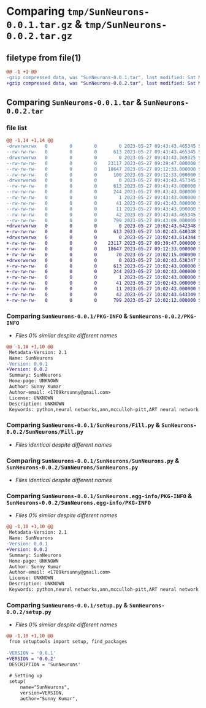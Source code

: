 # Comparing `tmp/SunNeurons-0.0.1.tar.gz` & `tmp/SunNeurons-0.0.2.tar.gz`

## filetype from file(1)

```diff
@@ -1 +1 @@
-gzip compressed data, was "SunNeurons-0.0.1.tar", last modified: Sat May 27 09:43:43 2023, max compression
+gzip compressed data, was "SunNeurons-0.0.2.tar", last modified: Sat May 27 10:02:43 2023, max compression
```

## Comparing `SunNeurons-0.0.1.tar` & `SunNeurons-0.0.2.tar`

### file list

```diff
@@ -1,14 +1,14 @@
-drwxrwxrwx   0        0        0        0 2023-05-27 09:43:43.465345 SunNeurons-0.0.1/
--rw-rw-rw-   0        0        0      613 2023-05-27 09:43:43.465345 SunNeurons-0.0.1/PKG-INFO
-drwxrwxrwx   0        0        0        0 2023-05-27 09:43:43.369325 SunNeurons-0.0.1/SunNeurons/
--rw-rw-rw-   0        0        0    23117 2023-05-27 09:39:47.000000 SunNeurons-0.0.1/SunNeurons/Fill.py
--rw-rw-rw-   0        0        0    18647 2023-05-27 09:12:33.000000 SunNeurons-0.0.1/SunNeurons/SunNeurons.py
--rw-rw-rw-   0        0        0      100 2023-05-27 09:12:33.000000 SunNeurons-0.0.1/SunNeurons/__init__.py
-drwxrwxrwx   0        0        0        0 2023-05-27 09:43:43.457345 SunNeurons-0.0.1/SunNeurons.egg-info/
--rw-rw-rw-   0        0        0      613 2023-05-27 09:43:43.000000 SunNeurons-0.0.1/SunNeurons.egg-info/PKG-INFO
--rw-rw-rw-   0        0        0      244 2023-05-27 09:43:43.000000 SunNeurons-0.0.1/SunNeurons.egg-info/SOURCES.txt
--rw-rw-rw-   0        0        0        1 2023-05-27 09:43:43.000000 SunNeurons-0.0.1/SunNeurons.egg-info/dependency_links.txt
--rw-rw-rw-   0        0        0       41 2023-05-27 09:43:43.000000 SunNeurons-0.0.1/SunNeurons.egg-info/requires.txt
--rw-rw-rw-   0        0        0       11 2023-05-27 09:43:43.000000 SunNeurons-0.0.1/SunNeurons.egg-info/top_level.txt
--rw-rw-rw-   0        0        0       42 2023-05-27 09:43:43.465345 SunNeurons-0.0.1/setup.cfg
--rw-rw-rw-   0        0        0      799 2023-05-27 09:43:09.000000 SunNeurons-0.0.1/setup.py
+drwxrwxrwx   0        0        0        0 2023-05-27 10:02:43.642348 SunNeurons-0.0.2/
+-rw-rw-rw-   0        0        0      613 2023-05-27 10:02:43.640348 SunNeurons-0.0.2/PKG-INFO
+drwxrwxrwx   0        0        0        0 2023-05-27 10:02:43.614344 SunNeurons-0.0.2/SunNeurons/
+-rw-rw-rw-   0        0        0    23117 2023-05-27 09:39:47.000000 SunNeurons-0.0.2/SunNeurons/Fill.py
+-rw-rw-rw-   0        0        0    18647 2023-05-27 09:12:33.000000 SunNeurons-0.0.2/SunNeurons/SunNeurons.py
+-rw-rw-rw-   0        0        0       70 2023-05-27 10:02:15.000000 SunNeurons-0.0.2/SunNeurons/__init__.py
+drwxrwxrwx   0        0        0        0 2023-05-27 10:02:43.638347 SunNeurons-0.0.2/SunNeurons.egg-info/
+-rw-rw-rw-   0        0        0      613 2023-05-27 10:02:43.000000 SunNeurons-0.0.2/SunNeurons.egg-info/PKG-INFO
+-rw-rw-rw-   0        0        0      244 2023-05-27 10:02:43.000000 SunNeurons-0.0.2/SunNeurons.egg-info/SOURCES.txt
+-rw-rw-rw-   0        0        0        1 2023-05-27 10:02:43.000000 SunNeurons-0.0.2/SunNeurons.egg-info/dependency_links.txt
+-rw-rw-rw-   0        0        0       41 2023-05-27 10:02:43.000000 SunNeurons-0.0.2/SunNeurons.egg-info/requires.txt
+-rw-rw-rw-   0        0        0       11 2023-05-27 10:02:43.000000 SunNeurons-0.0.2/SunNeurons.egg-info/top_level.txt
+-rw-rw-rw-   0        0        0       42 2023-05-27 10:02:43.643349 SunNeurons-0.0.2/setup.cfg
+-rw-rw-rw-   0        0        0      799 2023-05-27 10:02:12.000000 SunNeurons-0.0.2/setup.py
```

### Comparing `SunNeurons-0.0.1/PKG-INFO` & `SunNeurons-0.0.2/PKG-INFO`

 * *Files 0% similar despite different names*

```diff
@@ -1,10 +1,10 @@
 Metadata-Version: 2.1
 Name: SunNeurons
-Version: 0.0.1
+Version: 0.0.2
 Summary: SunNeurons
 Home-page: UNKNOWN
 Author: Sunny Kumar
 Author-email: <1709krsunny@gmail.com>
 License: UNKNOWN
 Description: UNKNOWN
 Keywords: python,neural networks,ann,mcculloh-pitt,ART neural network
```

### Comparing `SunNeurons-0.0.1/SunNeurons/Fill.py` & `SunNeurons-0.0.2/SunNeurons/Fill.py`

 * *Files identical despite different names*

### Comparing `SunNeurons-0.0.1/SunNeurons/SunNeurons.py` & `SunNeurons-0.0.2/SunNeurons/SunNeurons.py`

 * *Files identical despite different names*

### Comparing `SunNeurons-0.0.1/SunNeurons.egg-info/PKG-INFO` & `SunNeurons-0.0.2/SunNeurons.egg-info/PKG-INFO`

 * *Files 0% similar despite different names*

```diff
@@ -1,10 +1,10 @@
 Metadata-Version: 2.1
 Name: SunNeurons
-Version: 0.0.1
+Version: 0.0.2
 Summary: SunNeurons
 Home-page: UNKNOWN
 Author: Sunny Kumar
 Author-email: <1709krsunny@gmail.com>
 License: UNKNOWN
 Description: UNKNOWN
 Keywords: python,neural networks,ann,mcculloh-pitt,ART neural network
```

### Comparing `SunNeurons-0.0.1/setup.py` & `SunNeurons-0.0.2/setup.py`

 * *Files 0% similar despite different names*

```diff
@@ -1,10 +1,10 @@
 from setuptools import setup, find_packages
 
-VERSION = '0.0.1'
+VERSION = '0.0.2'
 DESCRIPTION = 'SunNeurons'
  
 # Setting up
 setup(
     name="SunNeurons",
     version=VERSION,
     author="Sunny Kumar",
```

